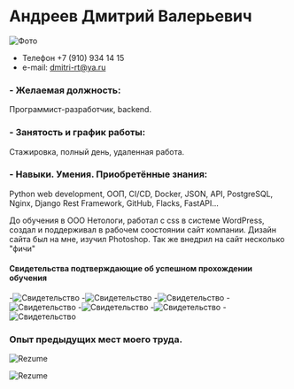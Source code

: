 
# Андреев Дмитрий Валерьевич
![Фото](img/Andreev_Dmitry.jpg)

- Телефон +7 (910) 934 14 15 
- e-mail:  dmitri-rt@ya.ru

### - Желаемая должность:
Программист-разработчик, backend.  

### - Занятость и график работы: 
Cтажировка, полный день, удаленная работа.




### - Навыки. Умения. Приобретённые знания:
Python web development, ООП, CI/CD, Docker, JSON, API, PostgreSQL, Nginx, Django Rest Framework, GitHub, Flacks, FastAPI...

До обучения в ООО Нетологи, работал с css в системе WordPress, создал и поддерживал в рабочем соостоянии сайт компании. Дизайн сайта был на мне, изучил Photoshop. Так же внедрил на сайт несколько "фичи"


#### Свидетельства подтверждающие об успешном прохождении обучения
-![Свидетельство](img/programming-basics-Python.png)
-![Свидетельство](img/OOP-and-working-with-API.png)
-![Свидетельство](img/Git-version-control-system.png)
-![Свидетельство](img/Databases-for-python-developers.png)
-![Свидетельство](img/professional-work-Python.png)
-![Свидетельство](img/Python-web-development.png)
-![Свидетельство](img/Django-crete-backend-app.png)

### Опыт предыдущих мест моего труда.

![Rezume](img/2025-01-17_12-45-16.png)

![Rezume](img/2025-01-17_12-47-17.png)


